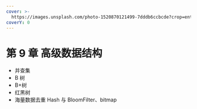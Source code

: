 ```yaml
---
cover: >-
  https://images.unsplash.com/photo-1520870121499-7dddb6ccbcde?crop=entropy&cs=srgb&fm=jpg&ixid=MnwxOTcwMjR8MHwxfHNlYXJjaHw3fHxQcm98ZW58MHx8fHwxNjUyNTQwNDMw&ixlib=rb-1.2.1&q=85
coverY: 0
---
```


# 第 9 章 高级数据结构

- 并查集
- B 树
- B+树
- 红黑树
- 海量数据去重 Hash 与 BloomFilter、bitmap
